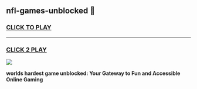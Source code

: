 
## nfl-games-unblocked 👋
<h3>
<a href="https://premium.freeplayer.one?title=nfl-games-unblocked&ref=14F">CLICK TO PLAY</a></h3>
<hr>

<h3>
<a href="https://premium.freeplayer.one?title=nfl-games-unblocked&ref=14F">CLICK 2 PLAY</a>
  
</h3>

<a href="https://premium.freeplayer.one?title=nfl-games-unblocked&ref=12F/"><img src="https://clearcache.store/games.png"></a>


**worlds hardest game unblocked: Your Gateway to Fun and Accessible Online Gaming**
